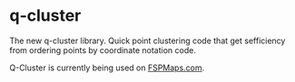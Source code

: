 
q-cluster
=============

The new q-cluster library. Quick point clustering code that get sefficiency from ordering points by coordinate notation code.


Q-Cluster is currently being used on [FSPMaps.com](http://fspmaps.com).
